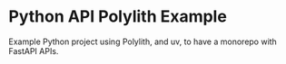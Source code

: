 # Python API Polylith Example

Example Python project using Polylith, and uv, to have a monorepo with FastAPI APIs.
